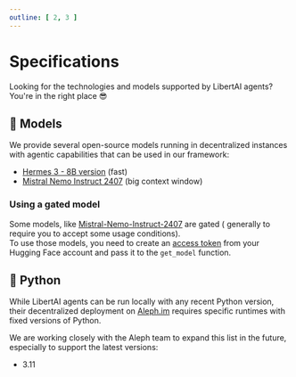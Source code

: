 ```yaml
---
outline: [ 2, 3 ]
---
```


# Specifications

Looking for the technologies and models supported by LibertAI agents?\
You're in the right place 😎

## 🧠 Models

We provide several open-source models running in decentralized instances with agentic capabilities that can be used in
our framework:

- [Hermes 3 - 8B version](https://huggingface.co/NousResearch/Hermes-3-Llama-3.1-8B) (fast)
- [Mistral Nemo Instruct 2407](https://huggingface.co/mistralai/Mistral-Nemo-Instruct-2407) (big context window)

### Using a gated model

Some models, like [Mistral-Nemo-Instruct-2407](https://huggingface.co/mistralai/Mistral-Nemo-Instruct-2407) are gated (
generally to require you to accept some usage conditions).\
To use those models, you need to create an [access token](https://huggingface.co/settings/tokens) from your Hugging Face
account and pass it to the `get_model` function.

## 🐍 Python

While LibertAI agents can be run locally with any recent Python version, their decentralized deployment
on [Aleph.im](https://aleph.im) requires specific runtimes with fixed versions of Python.

We are working closely with the Aleph team to expand this list in the future, especially to support the latest versions:

- 3.11
